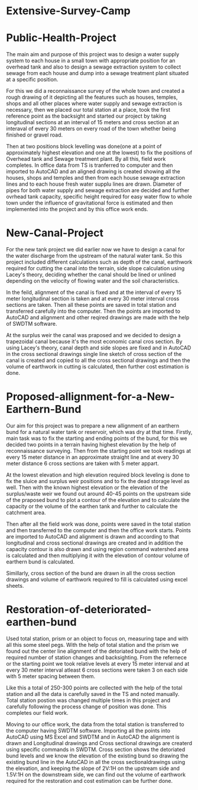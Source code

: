 # Extensive-Survey-Camp
# Public-Health-Project
The main aim and purpose of this project was to design a water supply system to each house in a small town with appropriate position for an overhead tank and also to design a sewage extraction system to collect sewage from each house and dump into a sewage treatment plant situated at a specific position.

For this we did a reconnaissance survey of the whole town and created a rough drawing of it depicting all the features such as houses, temples, shops and all other places where water supply and sewage extraction is necessary, then we placed our total station at a place, took the first reference point as the backsight and started our project by taking longitudinal sections at an interval of 15 meters and cross section at an interaval of every 30 meters on every road of the town whether being finished or gravel road.

Then at two positions block levelling was done(one at a point of approximately highest elevation and one at the lowest) to fix the positions of Overhead tank and Sewage treatment plant. By all this, field work completes. In office data from TS is tranferred to computer and then imported to AutoCAD and an aligned drawing is created showing all the houses, shops and temples and then from each house sewage extraction lines and to each house fresh water supplu lines are drawn. Diameter of pipes for both water supply and sewage extraction are decided and further ovrhead tank capacity, specific height required for easy water flow to whole town under the influence of gravitational force is estimated and then implemented into the project and by this office work ends.


# New-Canal-Project
For the new tank project we did earlier now we have to design a canal for the water discharge from the upstream of the natural water tank. So this project included different calculations such as depth of the canal, earthwork required for cutting the canal into the terrain, side slope calculation using Lacey's theory, deciding whether the canal should be lined or unlined depending on the velocity of flowing water and the soil characteristics.

In the feild, alignment of the canal is fixed and at the interval of every 15 meter longitudinal section is taken and at every 30 meter interval cross sections are taken. Then all these points are saved in total station and transferred carefully into the computer. Then the points are imported to AutoCAD and alignment and other reqired drawings are made with the help of SWDTM software.

At the surplus weir the canal was praposed and we decided to design a trapezoidal canal because it's the most economic canal cros section. By using Lacey's theory, canal depth and side slopes are fixed and in AutoCAD in the cross sectional drawings single line sketch of cross section of the canal is created and copied to all the cross sectional drawings and then the volume of earthwork in cutting is calculated, then further cost estimation is done.


# Proposed-allignment-for-a-New-Earthern-Bund
Our aim for this project was to prepare a new allignment of an earthern bund for a natural water tank or reservoir, which was dry at that time. Firstly, main task was to fix the starting and ending points of the bund, for this we decided two points in a terrain having highest elevation by the help of reconnaissance surveying. Then from the starting point we took readings at every 15 meter distance in an approximate straight line and at every 30 meter distance 6 cross sections are taken with 5 meter appart.

At the lowest elevation and high elevation required block leveling is done to fix the sluice and surplus weir positions and to fix the dead storage level as well. Then with the known highest elevation or the elevation of the surplus/waste weir we found out around 40-45 points on the upstream side of the praposed bund to plot a contour of the elevation and to calculate the capacity or the volume of the earthen tank and further to calculate the catchment area.

Then after all the field work was done, points were saved in the total station and then transferred to the computer and then the office work starts. Points are imported to AutoCAD and alignment is drawn and according to that longitudinal and cross sectional drawings are created and in addition the capacity contour is also drawn and using region command watershed area is calculated and then multiplying it with the elevation of contour volume of earthern bund is calculated.

Simillarly, cross section of the bund are drawn in all the cross section drawings and volume of earthwork required to fill is calculated using excel sheets.


# Restoration-of-deteriorated-earthen-bund
Used total station, prism or an object to focus on, measuring tape and with all this some steel pegs. With the help of total station and the prism we found out the center line alignment of the detoriated bund with the help of required number of station changes and backsighting. From the refernece or the starting point we took relative levels at every 15 meter interval and at every 30 meter interval atleast 6 cross sections were taken 3 on each side with 5 meter spacing between them.

Like this a total of 250-300 points are collected with the help of the total station and all the data is carefully saved in the TS and noted manually. Total station postion was changed multiple times in this project and carefully following the process change of position was done. This completes our field work.

Moving to our office work, the data from the total station is transferred to the computer having SWDTM software. Importing all the points into AutoCAD using MS Excel and SWDTM and in AutoCAD the alignment is drawn and Longitudinal drawings and Cross sectional drawings are createrd using specific commands in SWDTM. Cross section shows the detoriated bund levels and we know the elevation of the existing bund so drawing the existing bund line in the AutoCAD in all the cross sectionaldrawings using the elevation, and keeping the slope of 2V:1H on the upstream side and 1.5V:1H on the downstream side, we can find out the volume of earthwork required for the restoration and cost estimation can be further done.
